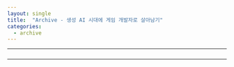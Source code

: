 ```yaml
---
layout: single
title:  "Archive - 생성 AI 시대에 게임 개발자로 살아남기"
categories:
  - archive
---
```


---

### 
---


